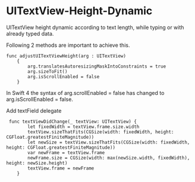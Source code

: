 # UITextView-Height-Dynamic
UITextView height dynamic according to text length, while typing or with already typed data.

Following 2 methods are important to achieve this.

```
func adjustUITextViewHeight(arg : UITextView)
    {
        arg.translatesAutoresizingMaskIntoConstraints = true
        arg.sizeToFit()
        arg.isScrollEnabled = false
    }
```
In Swift 4 the syntax of arg.scrollEnabled = false has changed to arg.isScrollEnabled = false.


Add textField delegate
```
 func textViewDidChange(_ textView: UITextView) {
        let fixedWidth = textView.frame.size.width
        textView.sizeThatFits(CGSize(width: fixedWidth, height: CGFloat.greatestFiniteMagnitude))
        let newSize = textView.sizeThatFits(CGSize(width: fixedWidth, height: CGFloat.greatestFiniteMagnitude))
        var newFrame = textView.frame
        newFrame.size = CGSize(width: max(newSize.width, fixedWidth), height: newSize.height)
        textView.frame = newFrame
    }
 ```
